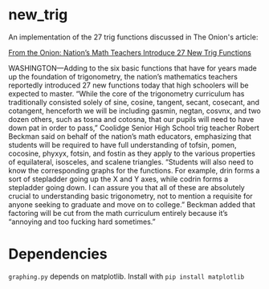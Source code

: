 new_trig
========

An implementation of the 27 trig functions discussed in The Onion's article:

[From the Onion: Nation’s Math Teachers Introduce 27 New Trig Functions](http://www.theonion.com/articles/nations-math-teachers-introduce-27-new-trig-functi,33804/)

WASHINGTON—Adding to the six basic functions that have for years made up the foundation of trigonometry, the nation’s mathematics teachers reportedly introduced 27 new functions today that high schoolers will be expected to master. “While the core of the trigonometry curriculum has traditionally consisted solely of sine, cosine, tangent, secant, cosecant, and cotangent, henceforth we will be including gasmin, negtan, cosvnx, and two dozen others, such as tosna and cotosna, that our pupils will need to have down pat in order to pass,” Coolidge Senior High School trig teacher Robert Beckman said on behalf of the nation’s math educators, emphasizing that students will be required to have full understanding of tofsin, pomen, cocosine, phyxyx, fotsin, and fostin as they apply to the various properties of equilateral, isosceles, and scalene triangles. “Students will also need to know the corresponding graphs for the functions. For example, drin forms a sort of stepladder going up the X and Y axes, while codrin forms a stepladder going down. I can assure you that all of these are absolutely crucial to understanding basic trigonometry, not to mention a requisite for anyone seeking to graduate and move on to college.” Beckman added that factoring will be cut from the math curriculum entirely because it’s “annoying and too fucking hard sometimes.”

# Dependencies #

`graphing.py` depends on matplotlib. Install with `pip install matplotlib`
